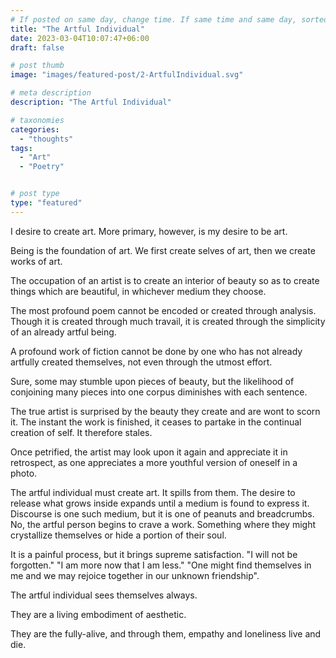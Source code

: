 ```yaml
---
# If posted on same day, change time. If same time and same day, sorted by title (alphabetically and numerically)
title: "The Artful Individual"
date: 2023-03-04T10:07:47+06:00
draft: false

# post thumb
image: "images/featured-post/2-ArtfulIndividual.svg"

# meta description
description: "The Artful Individual"

# taxonomies
categories: 
  - "thoughts"
tags:
  - "Art"
  - "Poetry"


# post type
type: "featured"
---
```


I desire to create art. More primary, however, is my desire to be art.

Being is the foundation of art. We first create selves of art, then we create works of art.

The occupation of an artist is to create an interior of beauty so as to create things which are beautiful, in whichever medium they choose.

The most profound poem cannot be encoded or created through analysis. Though it is created through much travail, it is created through the simplicity of an already artful being.

A profound work of fiction cannot be done by one who has not already artfully created themselves, not even through the utmost effort.

Sure, some may stumble upon pieces of beauty, but the likelihood of conjoining many pieces into one corpus diminishes with each sentence.

The true artist is surprised by the beauty they create and are wont to scorn it. The instant the work is finished, it ceases to partake in the continual creation of self. It therefore stales.

Once petrified, the artist may look upon it again and appreciate it in retrospect, as one appreciates a more youthful version of oneself in a photo.

The artful individual must create art. It spills from them. The desire to release what grows inside expands until a medium is found to express it. Discourse is one such medium, but it is one of peanuts and breadcrumbs. No, the artful person begins to crave a work. Something where they might crystallize themselves or hide a portion of their soul.

It is a painful process, but it brings supreme satisfaction. "I will not be forgotten." "I am more now that I am less." "One might find themselves in me and we may rejoice together in our unknown friendship".

The artful individual sees themselves always.

They are a living embodiment of aesthetic.

They are the fully-alive, and through them, empathy and loneliness live and die.
